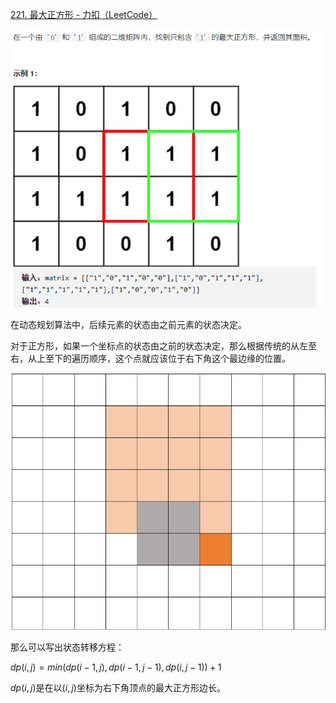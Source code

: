 [221. 最大正方形 - 力扣（LeetCode）](https://leetcode.cn/problems/maximal-square/)

![image-20220724090110240](assets/image-20220724090110240.png)

在动态规划算法中，后续元素的状态由之前元素的状态决定。

对于正方形，如果一个坐标点的状态由之前的状态决定，那么根据传统的从左至右，从上至下的遍历顺序，这个点就应该位于右下角这个最边缘的位置。

![image-20220724090833708](assets/image-20220724090833708.png)

那么可以写出状态转移方程：

$dp(i,j)=min(dp(i−1,j),dp(i−1,j−1),dp(i,j−1))+1$

$dp(i,j)$是在以$(i,j)$坐标为右下角顶点的最大正方形边长。